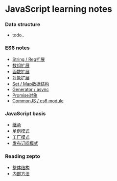 ﻿# JavaScript learning notes

### Data structure

- todo..

### ES6 notes

- [String / Reg扩展](es6/01-字符串正则扩展.md)
- [数组扩展](es6/02-数组扩展.md)
- [函数扩展](es6/03-函数扩展.md)
- [对象扩展](es6/04-对象扩展.md)
- [Set / Map数据结构](es6/05-Set/Map数据结构.md)
- [Generator / async](es6/06-Generator函数.md)
- [Promise对象](es6/07-Promise.md)
- [CommonJS / es6 module](es6/08-CommonJS.md)


### JavaScript basis

- [继承](jsbasis/01-继承.md)
- [单例模式](jsbasis/02-单例模式.md)
- [工厂模式](jsbasis/03-工厂模式.md)
- [发布订阅模式](jsbasis/04-发布订阅模式.md)

### Reading zepto

- [整体结构](zepto/01-结构分析.md)
- [内部方法](zepto/02-内部方法.md)



